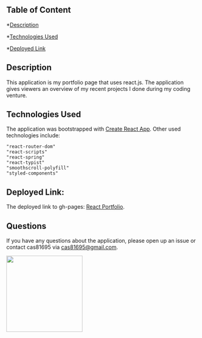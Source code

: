 
## Table of Content

*[Description](#Description)

*[Technologies Used](#Technologies-Used)

*[Deployed Link](#Deployed)

## Description

This application is my portfolio page that uses react.js. The application gives viewers an overview of my recent projects I done during my coding venture.

## Technologies Used

The application was bootstrapped with [Create React App](https://github.com/facebook/create-react-app). Other used technologies include:

    "react-router-dom"
    "react-scripts"
    "react-spring"
    "react-typist"
    "smoothscroll-polyfill"
    "styled-components"

## Deployed Link:

The deployed link to gh-pages: <a href="https://cas81695.github.io/react-portfolio">React Portfolio</a>.


## Questions

If you have any questions about the application, please open up an issue or contact cas81695 via cas81695@gmail.com.

<img src= "https://avatars1.githubusercontent.com/u/58318559?v=4" width ="200px" height="200px">